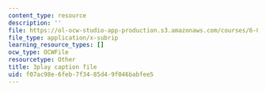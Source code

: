 ```yaml
---
content_type: resource
description: ''
file: https://ol-ocw-studio-app-production.s3.amazonaws.com/courses/6-01sc-introduction-to-electrical-engineering-and-computer-science-i-spring-2011/f07ac98e6feb7f3485d49f046babfee5_5sLFTc10kg8.srt
file_type: application/x-subrip
learning_resource_types: []
ocw_type: OCWFile
resourcetype: Other
title: 3play caption file
uid: f07ac98e-6feb-7f34-85d4-9f046babfee5
---
```

